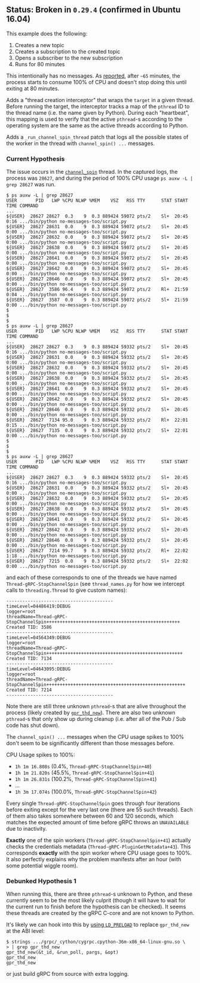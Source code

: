 ## Status: Broken in `0.29.4` (confirmed in Ubuntu 16.04)

This example does the following:

1. Creates a new topic
1. Creates a subscription to the created topic
1. Opens a subscriber to the new subscription
1. Runs for 80 minutes

This intentionally has no messages. As [reported][1], after `~65`
minutes, the process starts to consume 100% of CPU and doesn't
stop doing this until exiting at 80 minutes.

Adds a "thread creation interceptor" that wraps the `target` in a given
thread. Before running the target, the interceptor tracks a map of the
`pthread` ID to the thread name (i.e. the name given by Python). During each
"heartbeat", this mapping is used to verify that the active `pthread`-s
according to the operating system are the same as the active threads
according to Python.

Adds a `_run_channel_spin_thread` patch that logs all the possible states
of the worker in the thread with `channel_spin() ...` messages.

### Current Hypothesis

The issue occurs in the [`channel_spin`][3] thread. In the
captured logs, the process was `28627`, and during the period of
100% CPU usage `ps auxw -L | grep 28627` was run.

```
$ ps auxw -L | grep 28627
USER       PID   LWP %CPU NLWP %MEM    VSZ   RSS TTY      STAT START   TIME COMMAND
...
${USER}  28627 28627  0.3    9  0.3 889424 59072 pts/2    Sl+  20:45   0:16 .../bin/python no-messages-too/script.py
${USER}  28627 28631  0.0    9  0.3 889424 59072 pts/2    Sl+  20:45   0:00 .../bin/python no-messages-too/script.py
${USER}  28627 28632  0.0    9  0.3 889424 59072 pts/2    Sl+  20:45   0:00 .../bin/python no-messages-too/script.py
${USER}  28627 28638  0.0    9  0.3 889424 59072 pts/2    Sl+  20:45   0:00 .../bin/python no-messages-too/script.py
${USER}  28627 28641  0.0    9  0.3 889424 59072 pts/2    Sl+  20:45   0:00 .../bin/python no-messages-too/script.py
${USER}  28627 28642  0.0    9  0.3 889424 59072 pts/2    Sl+  20:45   0:00 .../bin/python no-messages-too/script.py
${USER}  28627 28646  0.0    9  0.3 889424 59072 pts/2    Sl+  20:45   0:00 .../bin/python no-messages-too/script.py
${USER}  28627  3586 96.4    9  0.3 889424 59072 pts/2    Rl+  21:59   0:04 .../bin/python no-messages-too/script.py
${USER}  28627  3587  0.0    9  0.3 889424 59072 pts/2    Sl+  21:59   0:00 .../bin/python no-messages-too/script.py
$
$
$
$ ps auxw -L | grep 28627
USER       PID   LWP %CPU NLWP %MEM    VSZ   RSS TTY      STAT START   TIME COMMAND
...
${USER}  28627 28627  0.3    9  0.3 889424 59332 pts/2    Sl+  20:45   0:16 .../bin/python no-messages-too/script.py
${USER}  28627 28631  0.0    9  0.3 889424 59332 pts/2    Sl+  20:45   0:00 .../bin/python no-messages-too/script.py
${USER}  28627 28632  0.0    9  0.3 889424 59332 pts/2    Sl+  20:45   0:00 .../bin/python no-messages-too/script.py
${USER}  28627 28638  0.0    9  0.3 889424 59332 pts/2    Sl+  20:45   0:00 .../bin/python no-messages-too/script.py
${USER}  28627 28641  0.0    9  0.3 889424 59332 pts/2    Sl+  20:45   0:00 .../bin/python no-messages-too/script.py
${USER}  28627 28642  0.0    9  0.3 889424 59332 pts/2    Sl+  20:45   0:00 .../bin/python no-messages-too/script.py
${USER}  28627 28646  0.0    9  0.3 889424 59332 pts/2    Sl+  20:45   0:00 .../bin/python no-messages-too/script.py
${USER}  28627  7134 95.0    9  0.3 889424 59332 pts/2    Rl+  22:01   0:15 .../bin/python no-messages-too/script.py
${USER}  28627  7135  0.0    9  0.3 889424 59332 pts/2    Sl+  22:01   0:00 .../bin/python no-messages-too/script.py
$
$
$
$ ps auxw -L | grep 28627
USER       PID   LWP %CPU NLWP %MEM    VSZ   RSS TTY      STAT START   TIME COMMAND
...
${USER}  28627 28627  0.3    9  0.3 889424 59332 pts/2    Sl+  20:45   0:16 .../bin/python no-messages-too/script.py
${USER}  28627 28631  0.0    9  0.3 889424 59332 pts/2    Sl+  20:45   0:00 .../bin/python no-messages-too/script.py
${USER}  28627 28632  0.0    9  0.3 889424 59332 pts/2    Sl+  20:45   0:00 .../bin/python no-messages-too/script.py
${USER}  28627 28638  0.0    9  0.3 889424 59332 pts/2    Sl+  20:45   0:00 .../bin/python no-messages-too/script.py
${USER}  28627 28641  0.0    9  0.3 889424 59332 pts/2    Sl+  20:45   0:00 .../bin/python no-messages-too/script.py
${USER}  28627 28642  0.0    9  0.3 889424 59332 pts/2    Sl+  20:45   0:00 .../bin/python no-messages-too/script.py
${USER}  28627 28646  0.0    9  0.3 889424 59332 pts/2    Sl+  20:45   0:00 .../bin/python no-messages-too/script.py
${USER}  28627  7214 99.7    9  0.3 889424 59332 pts/2    Rl+  22:02   1:18 .../bin/python no-messages-too/script.py
${USER}  28627  7215  0.0    9  0.3 889424 59332 pts/2    Sl+  22:02   0:00 .../bin/python no-messages-too/script.py
```

and each of these corresponds to one of the threads we have named
`Thread-gRPC-StopChannelSpin` (see `thread_names.py` for how we intercept
calls to `threading.Thread` to give custom names):

```
----------------------------------------
timeLevel=04486419:DEBUG
logger=root
threadName=Thread-gRPC-StopChannelSpin++++++++++++++++++++++++++++++++++++++++++++++++++
Created TID: 3586
----------------------------------------
timeLevel=04564349:DEBUG
logger=root
threadName=Thread-gRPC-StopChannelSpin+++++++++++++++++++++++++++++++++++++++++++++++++++
Created TID: 7134
----------------------------------------
timeLevel=04643095:DEBUG
logger=root
threadName=Thread-gRPC-StopChannelSpin++++++++++++++++++++++++++++++++++++++++++++++++++++
Created TID: 7214
----------------------------------------
```

Note there are still three unknown `pthread`-s that are alive throughout
the process (likely created by [`gpr_thd_new`][4]). There are also
two unknown `pthread`-s that only show up during cleanup (i.e. after all
of the Pub / Sub code has shut down).

The `channel_spin() ...` messages when the CPU usage spikes to 100% don't
seem to be significantly different than those messages before.

CPU Usage spikes to 100%:
- `1h 1m 16.808s` (0.4%, `Thread-gRPC-StopChannelSpin+40`)
- `1h 1m 21.820s` (45.5%, `Thread-gRPC-StopChannelSpin+41`)
- `1h 1m 26.831s` (100.2%, `Thread-gRPC-StopChannelSpin+41`)
- ...
- `1h 3m 17.074s` (100.0%, `Thread-gRPC-StopChannelSpin+42`)

Every single `Thread-gRPC-StopChannelSpin` goes through four iterations
before exiting except for the very last one (there are 55 such threads).
Each of them also takes somewhere between 60 and 120 seconds, which
matches the expected amount of time before gRPC throws an `UNAVAILABLE`
due to inactivity.

**Exactly** one of the spin workers (`Thread-gRPC-StopChannelSpin+41`)
actually checks the credentials metadata (`Thread-gRPC-PluginGetMetadata+43`).
This corresponds **exactly** with the spin worker where CPU usage goes to
100%. It also perfectly explains why the problem manifests after an hour
(with some potential wiggle room).

### Debunked Hypothesis 1

When running this, there are three `pthread`-s unknown to Python, and
these currently seem to be the most likely culprit (though it will have
to wait for the current run to finish before the hypothesis can be
checked). It seems these threads are created by the gRPC C-core and are
not known to Python.

It's likely we can hook into this by [using `LD_PRELOAD`][2] to replace
`gpr_thd_new` at the ABI level:

```
$ strings .../grpc/_cython/cygrpc.cpython-36m-x86_64-linux-gnu.so \
> | grep gpr_thd_new
gpr_thd_new(&t_id, &run_poll, pargs, &opt)
gpr_thd_new
gpr_thd_new
```

or just build gRPC from source with extra logging.

[1]: https://github.com/GoogleCloudPlatform/google-cloud-python/issues/4563
[2]: https://rafalcieslak.wordpress.com/2013/04/02/dynamic-linker-tricks-using-ld_preload-to-cheat-inject-features-and-investigate-programs/
[3]: https://github.com/grpc/grpc/blob/v1.7.0/src/python/grpcio/grpc/_channel.py#L730-L731
[4]: https://github.com/grpc/grpc/blob/v1.7.0/src/core/lib/support/thd_posix.c#L58
